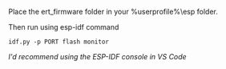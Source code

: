 Place the ert_firmware folder in your %userprofile%\esp folder. 

Then run using esp-idf command

```
idf.py -p PORT flash monitor
```

_I'd recommend using the ESP-IDF console in VS Code_
